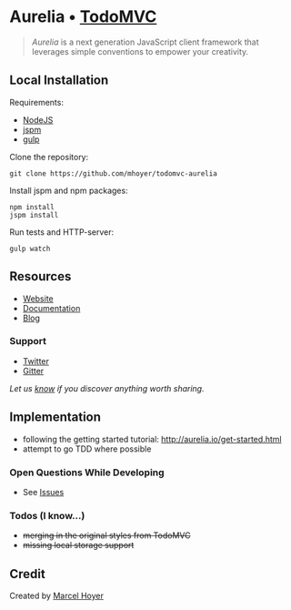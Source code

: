 # Aurelia • [TodoMVC](http://todomvc.com)

> *Aurelia* is a next generation JavaScript client framework that leverages simple conventions to empower your creativity.

## Local Installation

Requirements:

- [NodeJS](http://nodejs.org/download/)
- [jspm](http://jspm.io/)
- [gulp](http://gulpjs.com/)

Clone the repository:

    git clone https://github.com/mhoyer/todomvc-aurelia

Install jspm and npm packages:

    npm install
    jspm install

Run tests and HTTP-server:

    gulp watch

## Resources

- [Website](http://aurelia.io/)
- [Documentation](http://aurelia.io/docs.html)
- [Blog](http://blog.durandal.io/)

### Support

- [Twitter](http://twitter.com/pixelplastic)
- [Gitter](https://gitter.im/Aurelia/Discuss)

*Let us [know](https://github.com/tastejs/todomvc/issues) if you discover anything worth sharing.*

## Implementation

- following the getting started tutorial: http://aurelia.io/get-started.html
- attempt to go TDD where possible

### Open Questions While Developing

- See [Issues](https://github.com/mhoyer/todomvc-aurelia/issues/)

### Todos (I know...)

- <s>merging in the original styles from TodoMVC</s>
- <s>missing local storage support</s>

## Credit

Created by [Marcel Hoyer](http://marcelhoyer.de)
